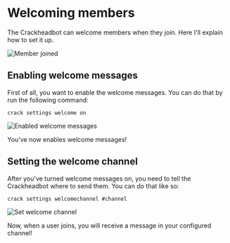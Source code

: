 # Welcoming members

The Crackheadbot can welcome members when they join. Here I'll explain how to set it up.

![Member joined](/Crackheadbot/images/member_joined.png)

## Enabling welcome messages

First of all, you want to enable the welcome messages. You can do that by run the following command:

```
crack settings welcome on
```

![Enabled welcome messages](/Crackheadbot/images/enable_welcome_messages.png)

You've now enables welcome messages!

## Setting the welcome channel

After you've turned welcome messages on, you need to tell the Crackheadbot where to send them. You can do that like so:

```
crack settings welcomechannel #channel
```

![Set welcome channel](/Crackheadbot/images/set_welcome_channel.png)

Now, when a user joins, you will receive a message in your configured channel!
